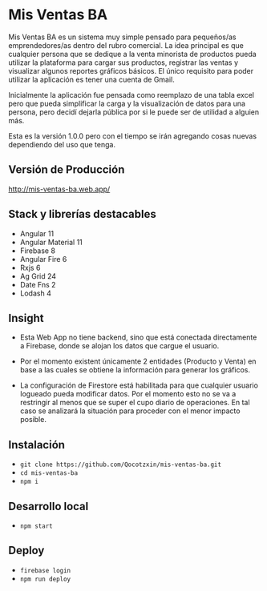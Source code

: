 # Mis Ventas BA

Mis Ventas BA es un sistema muy simple pensado para pequeños/as emprendedores/as dentro del rubro comercial.
La idea principal es que cualquier persona que se dedique a la venta minorista de productos pueda utilizar la
plataforma para cargar sus productos, registrar las ventas y visualizar algunos reportes gráficos básicos.
El único requisito para poder utilizar la aplicación es tener una cuenta de Gmail.

Inicialmente la aplicación fue pensada como reemplazo de una tabla excel pero que pueda simplificar la carga
y la visualización de datos para una persona, pero decidí dejarla pública por si le puede ser de utilidad a
alguien más.

Esta es la versión 1.0.0 pero con el tiempo se irán agregando cosas nuevas dependiendo del uso que tenga.

## Versión de Producción
http://mis-ventas-ba.web.app/

## Stack y librerías destacables

- Angular 11
- Angular Material 11
- Firebase 8
- Angular Fire 6
- Rxjs 6
- Ag Grid 24
- Date Fns 2
- Lodash 4

## Insight

- Esta Web App no tiene backend, sino que está conectada directamente a Firebase, donde se alojan los datos que cargue el usuario.

- Por el momento existent únicamente 2 entidades (Producto y Venta) en base a las cuales se obtiene la información para generar los gráficos.

- La configuración de Firestore está habilitada para que cualquier usuario logueado pueda modificar datos. Por el momento esto no se va a restringir al menos que se super el cupo diario de operaciones. En tal caso se analizará la situación para proceder con el menor impacto posible.

## Instalación

- `git clone https://github.com/Qocotzxin/mis-ventas-ba.git`
- `cd mis-ventas-ba`
- `npm i`

## Desarrollo local

- `npm start`

## Deploy

- `firebase login`
- `npm run deploy`
